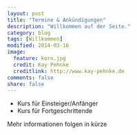 ```yaml
---
layout: post
title: "Termine & Ankündigungen"
description: "Willkommen auf der Seite."
category: blog
tags: [Willkommen]
modified: 2014-03-16
image:
  feature: korn.jpg
  credit: Kay Pehnke
  creditlink: http://www.kay-pehnke.de
comments: false
share: false
---
```



* Kurs für Einsteiger/Anfänger
* Kurs für Fortgeschrittende


Mehr informationen folgen in kürze
